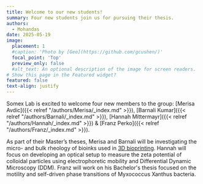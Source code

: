 ```yaml
---
title: Welcome to our new students!
summary: Four new students join us for pursuing their thesis.
authors:
  - Mohandas
date: 2025-05-19
image:
  placement: 1
  #caption: 'Photo by [Geo](https://github.com/gcushen/)'
  focal_point: 'Top'
  preview_only: false
  #alt_text: An optional description of the image for screen readers.
# Show this page in the Featured widget?
featured: false
text-align: justify
---
```


<!--more-->
 
Somex Lab is excited to welcome four new members to the group: [Merisa Avdic]({{< relref "/authors/Merisa/_index.md" >}}), [Barnali Kumar]({{< relref "/authors/Barnali/_index.md" >}}), [Hannah Mittermayr]({{< relref "/authors/Hannah/_index.md" >}}) & [Franz Perko]({{< relref "/authors/Franz/_index.md" >}}).

As part of their Master’s theses, Merisa and Barnali will be investigating the micro- and bulk rheology of bioinks used in [3D bioprinting](https://www-nature-com.uaccess.univie.ac.at/articles/nbt.2958). Hannah will focus on developing an optical setup to measure the zeta potential of colloidal particles using electrophoretic mobility and Differential Dynamic Microscopy (DDM). Franz will work on his Bachelor's thesis focused on the motility and self-driven phase transitions of Myxococcus Xanthus bacteria.